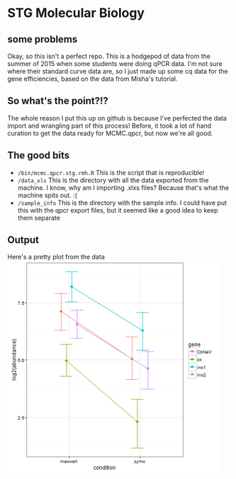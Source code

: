 # STG Molecular Biology

## some problems
Okay, so this isn't a perfect repo. This is a hodgepod of data from the summer of 2015 when some students were doing qPCR data.
I'm not sure where their standard curve data are, so I just made up some cq data for the gene efficiencies, based on the data from Misha's tutorial. 

## So what's the point?!?
The whole reason I put this up on github is because I've perfected the data import and wrangling part of this process! Before, it took a lot of hand curation to get the data ready for MCMC.qpcr, but now we're all good.

## The good bits
- `/bin/mcmc.qpcr.stg.rmh.R` This is the script that is reproducible!
- `/data_xls` This is the directory with all the data exported from the machine. I know, why am I importing .xlxs files? Because that's what the machine spits out. :(
- `/sample_info` This is the directory with the sample info. I could have put this with the qpcr export files, but it seemed like a good idea to keep them separate

## Output
Here's a pretty plot from the data
![Plot](results/HPDsummary.png) 
